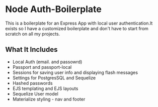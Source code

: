 # Node Auth-Boilerplate

This is a boilerplate for an Express App with local user authentication.It exists so I have a customized boilerplate and don't have to start from scratch on all my projects.

## What It Includes

* Local Auth (email. and passowrd)
* Passport and passport-local
* Sessions for saving user info and displaying flash messages
* Settings for PostgresSQL and Sequelize
* Hashed passwords
* EJS templating and EJS layouts
* Sequelize User model
* Materialize styling - nav and footer
